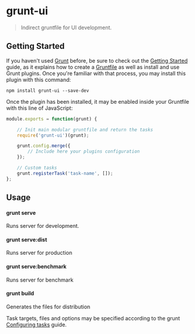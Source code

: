 # grunt-ui

> Indirect gruntfile for UI development.



## Getting Started

If you haven't used [Grunt](http://gruntjs.com/) before, be sure to check out the [Getting Started](http://gruntjs.com/getting-started) guide, as it explains how to create a [Gruntfile](http://gruntjs.com/sample-gruntfile) as well as install and use Grunt plugins. Once you're familiar with that process, you may install this plugin with this command:

```shell
npm install grunt-ui --save-dev
```

Once the plugin has been installed, it may be enabled inside your Gruntfile with this line of JavaScript:

```js
module.exports = function(grunt) {

    // Init main modular gruntfile and return the tasks
    require('grunt-ui')(grunt);

    grunt.config.merge({
        // Include here your plugins configuration
    });

    // Custom tasks
    grunt.registerTask('task-name', []);
};
```

## Usage

#### grunt serve
Runs server for development.

#### grunt serve:dist
Runs server for production

#### grunt serve:benchmark
Runs server for benchmark

#### grunt build
Generates the files for distribution

Task targets, files and options may be specified according to the grunt [Configuring tasks](http://gruntjs.com/configuring-tasks) guide.
